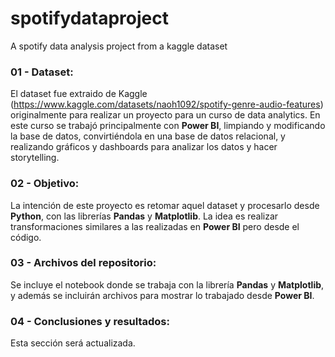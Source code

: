 # spotifydataproject
 A spotify data analysis project from a kaggle dataset

### 01 - Dataset:
El dataset fue extraido de Kaggle (https://www.kaggle.com/datasets/naoh1092/spotify-genre-audio-features) originalmente para realizar un proyecto para un curso de data analytics. En este curso se trabajó principalmente con **Power BI**, limpiando y modificando la base de datos, convirtiéndola en una base de datos relacional, y realizando gráficos y dashboards para analizar los datos y hacer storytelling.

### 02 - Objetivo:
La intención de este proyecto es retomar aquel dataset y procesarlo desde **Python**, con las librerías **Pandas** y **Matplotlib**. La idea es realizar transformaciones similares a las realizadas en **Power BI** pero desde el código.

### 03 - Archivos del repositorio:
Se incluye el notebook donde se trabaja con la librería **Pandas** y **Matplotlib**, y además se incluirán archivos para mostrar lo trabajado desde **Power BI**.

### 04 - Conclusiones y resultados:
Esta sección será actualizada.

